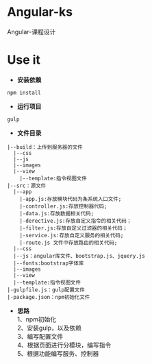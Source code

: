 # Angular-ks
Angular-课程设计
# Use it
- **安装依赖**
```
npm install
```
- **运行项目**
```
gulp
```
- **文件目录**
```
|--build：上传到服务器的文件
  |--css
  |--js
  |--images
  |--view
    |--template:指令视图文件
|--src：源文件
  |--app
    |-app.js:存放模块代码为条系统入口文件;
    |-controller.js:存放控制器代码;
    |-data.js:存放数据相关代码;
    |-derective.js:存放自定义指令的相关代码；
    |-filter.js:存放自定义过滤器的相关代码；
    |-service.js:存放自定义服务的相关代码;
    |-route.js 文件中存放路由的相关代码;
  |--css
  |--js：angular库文件、bootstrap.js、jquery.js
  |--fonts:bootstrap字体库
  |--images
  |--view
  |--template:指令视图文件
|-gulpfile.js：gulp配置文件
|-package.json：npm初始化文件
```
- **思路**  
1、npm初始化  
2、安装gulp，以及依赖  
3、编写配置文件  
4、根据页面进行分模块，编写指令  
5、根据功能编写服务、控制器  
